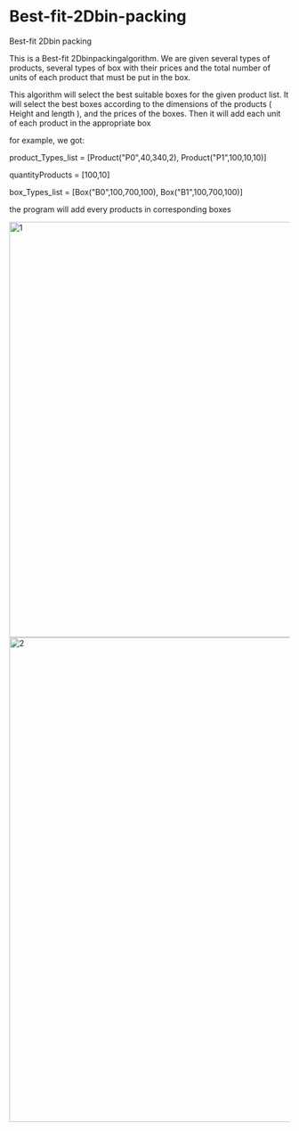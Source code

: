 # Best-fit-2Dbin-packing
Best-fit 2Dbin packing

This is a Best-fit 2Dbinpackingalgorithm.
We are given several types of products, several types of box with their prices and the total number of units of each product that must be put in the box.

This algorithm will select the best suitable boxes for the given product list. It will select the best boxes according to the dimensions of the products ( Height and length ), and the prices of the boxes.
Then it will add each unit of each product in the appropriate box

for example, we got:

product_Types_list = [Product("P0",40,340,2), Product("P1",100,10,10)]

quantityProducts = [100,10]

box_Types_list = [Box("B0",100,700,100), Box("B1",100,700,100)]


the program will add every products in corresponding boxes

<img width="746" alt="1" src="https://user-images.githubusercontent.com/63113307/155256065-7445ab4d-372a-4e77-a2c1-f80a0dde565f.png">


<img width="870" alt="2" src="https://user-images.githubusercontent.com/63113307/155255717-60d73d34-d996-4da6-834b-d8025da7789d.png">
